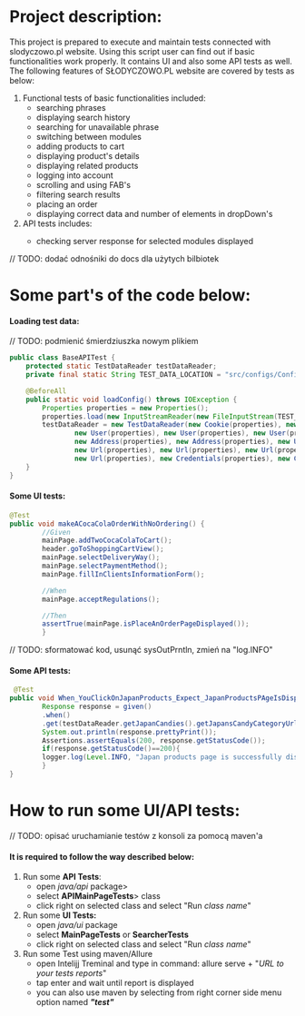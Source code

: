 # Project description:

This project is prepared to execute and maintain tests connected with slodyczowo.pl website. Using this script user can find
out if basic functionalities work properly. It contains UI and also some API tests as well. The following features of
SŁODYCZOWO.PL website are covered by tests as below:
<ol>
<li>Functional tests of basic functionalities included:
<ul>
<li>searching phrases</li>
<li>displaying search history</li>
<li>searching for unavailable phrase</li>
<li>switching between modules</li>
<li>adding products to cart</li>
<li>displaying product's details</li>
<li>displaying related products</li>
<li>logging into account</li>
<li>scrolling and using FAB's</li>
<li>filtering search results</li>
<li>placing an order</li>
<li>displaying correct data and number of elements in dropDown's</li>
</ul>
</li>
<li>API tests includes:</li>
<ul>
<li>checking server response for selected modules displayed</li>
</ul>
</ol>

// TODO: dodać odnośniki do docs dla użytych bilbiotek
# Some part's of the code below:

#### Loading test data:
// TODO: podmienić śmierdziuszka nowym plikiem

```java
public class BaseAPITest {
    protected static TestDataReader testDataReader;
    private final static String TEST_DATA_LOCATION = "src/configs/Configuration.properties";

    @BeforeAll
    public static void loadConfig() throws IOException {
        Properties properties = new Properties();
        properties.load(new InputStreamReader(new FileInputStream(TEST_DATA_LOCATION), StandardCharsets.UTF_8));
        testDataReader = new TestDataReader(new Cookie(properties), new Cookie(properties), new User(properties),
                new User(properties), new User(properties), new User(properties), new Address(properties),
                new Address(properties), new Address(properties), new Url(properties), new Url(properties),
                new Url(properties), new Url(properties), new Url(properties), new Url(properties), new Url(properties),
                new Url(properties), new Credentials(properties), new Credentials(properties));
    }
}
```

#### Some UI tests:

```java
@Test
public void makeACocaColaOrderWithNoOrdering() {
        //Given
        mainPage.addTwoCocaColaToCart();
        header.goToShoppingCartView();
        mainPage.selectDeliveryWay();
        mainPage.selectPaymentMethod();
        mainPage.fillInClientsInformationForm();

        //When
        mainPage.acceptRegulations();

        //Then
        assertTrue(mainPage.isPlaceAnOrderPageDisplayed());
        }
```
// TODO: sformatować kod, usunąć sysOutPrntln, zmień na "log.INFO"
#### Some API tests:
```java
 @Test
public void When_YouClickOnJapanProducts_Expect_JapanProductsPAgeIsDisplayed() {
        Response response = given()
        .when()
        .get(testDataReader.getJapanCandies().getJapansCandyCategoryUrl());
        System.out.println(response.prettyPrint());
        Assertions.assertEquals(200, response.getStatusCode());
        if(response.getStatusCode()==200){
        logger.log(Level.INFO, "Japan products page is successfully displayed");
        }
}
```

# How to run some UI/API tests:
// TODO: opisać uruchamianie testów z konsoli za pomocą maven'a

#### It is required to follow the way described below:
<ol>
<li>Run some <strong>API Tests</strong>:
<ul>
<li>open <em>java/api</em> package></li>
<li>select <strong>APIMainPageTests</strong>> class</li>
<li>click right on selected class and select "Run <em>class name</em>" </li>
</ul>
</li>
<li>Run some <strong>UI Tests:</strong>
<ul>
<li>open <em>java/ui</em> package</li>
<li>select <strong>MainPageTests</strong> or <strong>SearcherTests</strong></li>
<li>click right on selected class and select "Run <em>class name</em>" </li>
</ul>
<li>Run some Test using maven/Allure
<ul>
<li>open Intelijj Treminal and type in command: allure serve + "<em>URL to your tests reports</em>"</li>
<li>tap enter and wait until report is displayed</li>
<li>you can also use maven by selecting from right corner side menu option named <strong><em>"test"</em></strong></li>
</ul>
</li>
</ol>
